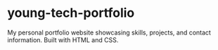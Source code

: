 # young-tech-portfolio
My personal portfolio website showcasing skills, projects, and contact information. Built with HTML and CSS.
